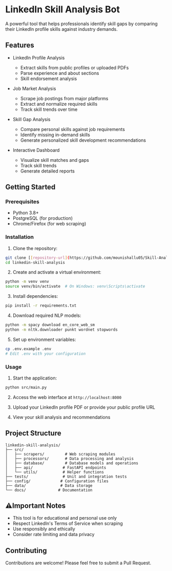 # LinkedIn Skill Analysis Bot

A powerful tool that helps professionals identify skill gaps by comparing their LinkedIn profile skills against industry demands.

## Features

- LinkedIn Profile Analysis
  - Extract skills from public profiles or uploaded PDFs
  - Parse experience and about sections
  - Skill endorsement analysis

- Job Market Analysis
  - Scrape job postings from major platforms
  - Extract and normalize required skills
  - Track skill trends over time

- Skill Gap Analysis
  - Compare personal skills against job requirements
  - Identify missing in-demand skills
  - Generate personalized skill development recommendations

- Interactive Dashboard
  - Visualize skill matches and gaps
  - Track skill trends
  - Generate detailed reports

##  Getting Started

### Prerequisites

- Python 3.8+
- PostgreSQL (for production)
- Chrome/Firefox (for web scraping)

### Installation

1. Clone the repository:
```bash
git clone [[repository-url](https://github.com/mounishallu05/Skill-Analysis/edit/main/README.md)]
cd linkedin-skill-analysis
```

2. Create and activate a virtual environment:
```bash
python -m venv venv
source venv/bin/activate  # On Windows: venv\Scripts\activate
```

3. Install dependencies:
```bash
pip install -r requirements.txt
```

4. Download required NLP models:
```bash
python -m spacy download en_core_web_sm
python -m nltk.downloader punkt wordnet stopwords
```

5. Set up environment variables:
```bash
cp .env.example .env
# Edit .env with your configuration
```

### Usage

1. Start the application:
```bash
python src/main.py
```

2. Access the web interface at `http://localhost:8000`

3. Upload your LinkedIn profile PDF or provide your public profile URL

4. View your skill analysis and recommendations

##  Project Structure

```
linkedin-skill-analysis/
├── src/
│   ├── scrapers/         # Web scraping modules
│   ├── processors/       # Data processing and analysis
│   ├── database/         # Database models and operations
│   ├── api/             # FastAPI endpoints
│   └── utils/           # Helper functions
├── tests/               # Unit and integration tests
├── config/             # Configuration files
├── data/               # Data storage
└── docs/              # Documentation
```

## ⚠Important Notes

- This tool is for educational and personal use only
- Respect LinkedIn's Terms of Service when scraping
- Use responsibly and ethically
- Consider rate limiting and data privacy

## Contributing

Contributions are welcome! Please feel free to submit a Pull Request.


